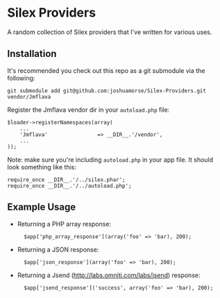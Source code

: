 Silex Providers
===============

A random collection of Silex providers that I've written for various uses.



Installation
------------

It's recommended you check out this repo as a git submodule via the following:


    git submodule add git@github.com:joshuamorse/Silex-Providers.git vendor/Jmflava


Register the Jmflava vendor dir in your `autoload.php` file:


    $loader->registerNamespaces(array(
        ...
        'Jmflava'                => __DIR__.'/vendor',
        ...
    ));


Note: make sure you're including `autoload.php` in your app file. It should look something like this:


    require_once __DIR__.'/../silex.phar'; 
    require_once __DIR__.'/../autoload.php'; 



Example Usage
-------------

- Returning a PHP array response:


        $app['php_array_response'](array('foo' => 'bar), 200);


- Returning a JSON response:


        $app['json_response'](array('foo' => 'bar), 200);


- Returning a Jsend (http://labs.omniti.com/labs/jsend) response:


        $app['jsend_response']('success', array('foo' => 'bar), 200);
